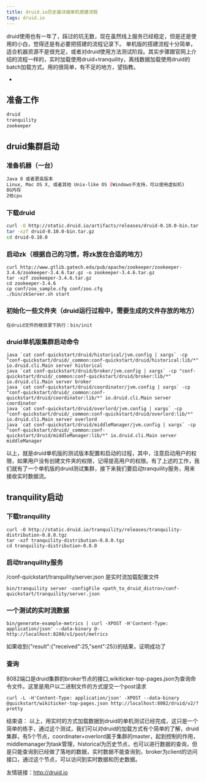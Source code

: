```yaml
---
title: druid.io历史最详细单机搭建流程
tags: druid.io
---
```


  druid使用也有一年了，踩过的坑无数，现在虽然线上服务已经稳定，但是还是使用的小白，觉得还是有必要把搭建的流程记录下。
  单机版的搭建流程十分简单，适合机器资源不是很充足，或者对druid使用方法测试阶段。其实步骤跟官网上介绍的流程一样的，实时加载使用druid+tranquility，离线数据加载使用druid的batch加载方式。用的很简单，有不足的地方，望指教。

+ <!-- more -->
  
## 准备工作 

``` bash
druid
tranquility
zookeeper
```


## druid集群启动

### 准备机器（一台）

```bash
Java 8 或者更高版本
Linux, Mac OS X, 或者其他 Unix-like OS (Windows不支持，可以使用虚拟机)
8G内存
2核cpu
```

### 下载druid
```bash
curl -O http://static.druid.io/artifacts/releases/druid-0.10.0-bin.tar.gz
tar -xzf druid-0.10.0-bin.tar.gz
cd druid-0.10.0
```

### 启动zk（根据自己的习惯，将zk放在合适的地方）
```
curl http://www.gtlib.gatech.edu/pub/apache/zookeeper/zookeeper-3.4.6/zookeeper-3.4.6.tar.gz -o zookeeper-3.4.6.tar.gz
tar -xzf zookeeper-3.4.6.tar.gz
cd zookeeper-3.4.6
cp conf/zoo_sample.cfg conf/zoo.cfg
./bin/zkServer.sh start
```

### 初始化一些文件夹（druid运行过程中，需要生成的文件存放的地方）
```
在druid文件的根目录下执行：bin/init
```

### druid单机版集群启动命令
```
java `cat conf-quickstart/druid/historical/jvm.config | xargs` -cp "conf-quickstart/druid/_common:conf-quickstart/druid/historical:lib/*" io.druid.cli.Main server historical
java `cat conf-quickstart/druid/broker/jvm.config | xargs` -cp "conf-quickstart/druid/_common:conf-quickstart/druid/broker:lib/*" io.druid.cli.Main server broker
java `cat conf-quickstart/druid/coordinator/jvm.config | xargs` -cp "conf-quickstart/druid/_common:conf-quickstart/druid/coordinator:lib/*" io.druid.cli.Main server coordinator
java `cat conf-quickstart/druid/overlord/jvm.config | xargs` -cp "conf-quickstart/druid/_common:conf-quickstart/druid/overlord:lib/*" io.druid.cli.Main server overlord
java `cat conf-quickstart/druid/middleManager/jvm.config | xargs` -cp "conf-quickstart/druid/_common:conf-quickstart/druid/middleManager:lib/*" io.druid.cli.Main server middleManager
```

以上，就是druid单机版的测试版本配置和启动的过程，其中，注意启动用户的权限，如果用户没有创建文件夹的权限，记得提高用户的权限。有了上述的工作，我们就有了一个单机版的druid测试集群，接下来我们要启动tranquility服务，用来接收实时数据流。


## tranquility启动

### 下载tranquility
```
curl -O http://static.druid.io/tranquility/releases/tranquility-distribution-0.8.0.tgz
tar -xzf tranquility-distribution-0.8.0.tgz
cd tranquility-distribution-0.8.0
```

### 启动tranquility服务
/conf-quickstart/tranquility/server.json 是实时流加载配置文件
```
bin/tranquility server -configFile <path_to_druid_distro>/conf-quickstart/tranquility/server.json
```

### 一个测试的实时流数据
```
bin/generate-example-metrics | curl -XPOST -H'Content-Type: application/json' --data-binary @- http://localhost:8200/v1/post/metrics
```
如果收到{"result":{"received":25,"sent":25}}的结果，证明成功了


### 查询
8082端口是druid集群的broker节点的接口,wikiticker-top-pages.json为查询命令文件。这里是用户以二进制文件的方式提交一个post请求
```
curl -L -H'Content-Type: application/json' -XPOST --data-binary @quickstart/wikiticker-top-pages.json http://localhost:8082/druid/v2/?pretty
```

结束语：
  以上，用实时的方式加载数据到druid的单机测试已经完成，这只是一个简单的练手，通过这个测试，我们可以对druid的加载方式有个简单的了解，druid集群，有5个节点，coordinater+overlord属于集群的master，起到控制的作用，middlemanager为task管理，historical为历史节点，也可以进行数据的查询，但是只能查询到已经做了落地的数据，实时数据不能查询到，broker为client的访问接口，通过这个节点，可以访问到实时数据和历史数据。


友情链接：http://druid.io














